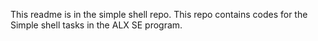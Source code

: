 This readme is in the simple shell repo. This repo contains codes for the Simple shell tasks in the ALX SE program.
